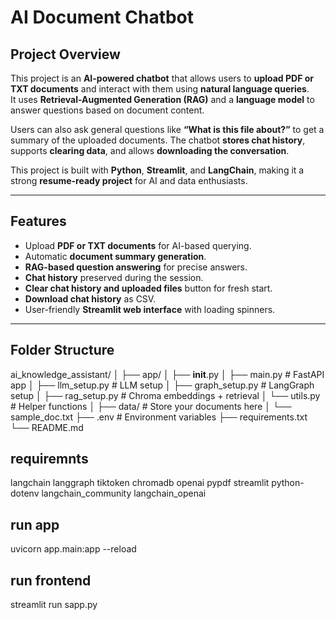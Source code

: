 # AI Document Chatbot

## Project Overview

This project is an **AI-powered chatbot** that allows users to **upload PDF or TXT documents** and interact with them using **natural language queries**.  
It uses **Retrieval-Augmented Generation (RAG)** and a **language model** to answer questions based on document content.  

Users can also ask general questions like **“What is this file about?”** to get a summary of the uploaded documents. The chatbot **stores chat history**, supports **clearing data**, and allows **downloading the conversation**.  

This project is built with **Python**, **Streamlit**, and **LangChain**, making it a strong **resume-ready project** for AI and data enthusiasts.  

---

## Features

- Upload **PDF or TXT documents** for AI-based querying.  
- Automatic **document summary generation**.  
- **RAG-based question answering** for precise answers.  
- **Chat history** preserved during the session.  
- **Clear chat history and uploaded files** button for fresh start.  
- **Download chat history** as CSV.  
- User-friendly **Streamlit web interface** with loading spinners.  

---

## Folder Structure
ai_knowledge_assistant/
│
├── app/
│   ├── __init__.py
│   ├── main.py          # FastAPI app
│   ├── llm_setup.py     # LLM setup
│   ├── graph_setup.py   # LangGraph setup
│   ├── rag_setup.py     # Chroma embeddings + retrieval
│   └── utils.py         # Helper functions
│
├── data/                # Store your documents here
│   └── sample_doc.txt
├── .env                 # Environment variables
├── requirements.txt
└── README.md



## requiremnts
langchain
langgraph
tiktoken
chromadb
openai
pypdf
streamlit
python-dotenv
langchain_community
langchain_openai

## run app
uvicorn app.main:app --reload


## run frontend

streamlit run sapp.py